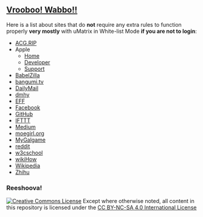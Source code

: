## [Vrooboo! Wabbo!!](https://rictusempra.github.io/uMatrix-Rules/#Ovagarava)

Here is a list about sites that do **not** require any extra rules to function properly **very mostly** with uMatrix in White-list Mode **if you are not to login**:

- [ACG.RIP](https://acg.rip/)
- Apple
    - [Home](http://www.apple.com/)
    - [Developer](https://developer.apple.com/)
    - [Support](https://support.apple.com/)
- [BabelZilla](https://www.babelzilla.org)
- [bangumi.tv](http://bangumi.tv)
- [DailyMail](http://www.dailymail.co.uk/home/index.html)
- [dmhy](https://share.dmhy.org/)
- [EFF](https://www.eff.org)
- [Facebook](https://www.facebook.com)
- [GitHub](https://github.com)
- [IFTTT](https://ifttt.com)
- [Medium](https://medium.com)
- [moegirl.org](https://zh.moegirl.org)
- [MyGalgame](https://www.mygalgame.com/)
- [reddit](https://www.reddit.com/)
- [w3cschool](https://www.w3schools.com)
- [wikiHow](http://www.wikihow.com/Main-Page)
- [Wikipedia](https://wikipedia.org)
- [Zhihu](https://www.zhihu.com/)

### Reeshoova!
<a rel="license" href="http://creativecommons.org/licenses/by-nc-sa/4.0/"><img alt="Creative Commons License" style="border-width:0" src="https://i.creativecommons.org/l/by-nc-sa/4.0/88x31.png" /></a>
Except where otherwise noted, all content in this repository is licensed under the <a rel="license" href="http://creativecommons.org/licenses/by-nc-sa/4.0/">CC BY-NC-SA 4.0 International License</a>
